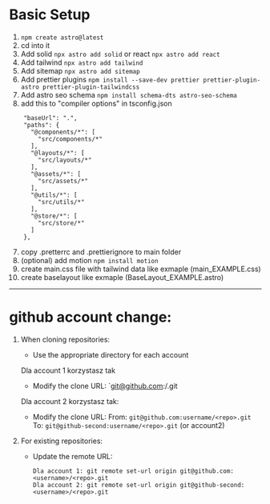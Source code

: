 # Basic Setup
1.  ```npm create astro@latest```
2. cd into it
3. Add solid ```npx astro add solid``` or react ```npx astro add react```
4. Add tailwind ```npx astro add tailwind```
5. Add sitemap ```npx astro add sitemap```
6. Add prettier plugins ```npm install --save-dev prettier prettier-plugin-astro prettier-plugin-tailwindcss```
7. Add astro seo schema ```npm install schema-dts astro-seo-schema```
6. add this to "compiler options" in tsconfig.json
```
    "baseUrl": ".",
    "paths": {
      "@components/*": [
        "src/components/*"
      ],
      "@layouts/*": [
        "src/layouts/*"
      ],
      "@assets/*": [
        "src/assets/*"
      ],
      "@utils/*": [
        "src/utils/*"
      ],
      "@store/*": [
        "src/store/*"
      ]
    },
```
7. copy .pretterrc and .prettierignore to main folder
8. (optional) add motion ```npm install motion```
9. create main.css file with tailwind data like exmaple (main_EXAMPLE.css)
10. create baselayout like exmaple (BaseLayout_EXAMPLE.astro)

---
# github account change:

1. When cloning repositories:
    - Use the appropriate directory for each account
    
    Dla account 1 korzystasz tak
    
    - Modify the clone URL: `git@github.com:<username>/<repo>.git
    
    Dla account 2 korzystasz tak:
    
    - Modify the clone URL:
    From: `git@github.com:username/<repo>.git`
    To: `git@github-second:username/<repo>.git` (or account2)
2. For existing repositories:
    - Update the remote URL:
        
        ```
        Dla account 1: git remote set-url origin git@github.com:<username>/<repo>.git
        Dla account 2: git remote set-url origin git@github-second:<username>/<repo>.git
        
        ```